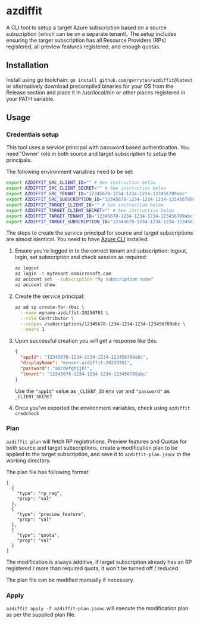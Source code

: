 # azdiffit

A CLI tool to setup a target Azure subscription based on a source subscription (which can be on a separate tenant). The
setup includes ensuring the target subscription has all Resource Providers (RPs) registered, all preview features
registered, and enough quotas.

## Installation

Install using go toolchain: `go install github.com/gerrytan/azdiffit@latest` or alternatively download precompiled
binaries for your OS from the Release section and place it in /usr/local/bin or other places registered in your PATH
variable.

## Usage

### Credentials setup

This tool uses a service principal with password based authentication. You need 'Owner' role in both source and target
subscription to setup the principals.

The following environment variables need to be set:

```bash
export AZDIFFIT_SRC_CLIENT_ID="" # See instruction below
export AZDIFFIT_SRC_CLIENT_SECRET="" # See instruction below
export AZDIFFIT_SRC_TENANT_ID="12345678-1234-1234-1234-123456789abc"
export AZDIFFIT_SRC_SUBSCRIPTION_ID="12345678-1234-1234-1234-123456789abc"
export AZDIFFIT_TARGET_CLIENT_ID="" # See instruction below
export AZDIFFIT_TARGET_CLIENT_SECRET="" # See instruction below
export AZDIFFIT_TARGET_TENANT_ID="12345678-1234-1234-1234-123456789abc"
export AZDIFFIT_TARGET_SUBSCRIPTION_ID="12345678-1234-1234-1234-123456789abc"
```

The steps to create the service principal for source and target subscriptions are almost identical. You need to have [Azure
CLI](https://learn.microsoft.com/cli/azure/install-azure-cli) installed:

1. Ensure you're logged in to the correct tenant and subscription: logout, login, set subscription and check session as
   required:

    ```bash
    az logout
    az login -t mytenant.onmicrosoft.com
    az account set --subscription "My subscription name"
    az account show
    ```

1. Create the service principal:

    ```bash
    az ad sp create-for-rbac \
      --name myname-azdiffit-20250701 \
      --role Contributor \
      --scopes /subscriptions/12345678-1234-1234-1234-123456789abc \
      --years 1
    ```

1. Upon successful creation you will get a response like this:

    ```json
    {
      "appId": "12345678-1234-1234-1234-123456789abc",
      "displayName": "myuser-azdiffit-20250701",
      "password": "abcdefghijkl",
      "tenant": "12345678-1234-1234-1234-123456789abc"
    }
    ```

    Use the `"appId"` value as `_CLIENT_ID` env var and `"password"` as `_CLIENT_SECRET`

1. Once you've exported the environment variables, check using `azdiffit credcheck`

### Plan

`azdiffit plan` will fetch RP registrations, Preview features and Quotas for both source and target subscriptions,
create a modification plan to be applied to the target subscription, and save it to `azdiffit-plan.jsonc` in the working
directory.

The plan file has following format:

```jsonc
[
  {
    "type": "rp_reg",
    "prop": "val"
  },
  {
    "type": "preview_feature",
    "prop": "val"
  },
  {
    "type": "quota",
    "prop": "val"
  }
]
```

The modification is always additive, if target subscription already has an RP registered / more than required quota, it
won't be turned off / reduced.

The plan file can be modified manually if necessary.

### Apply

`azdiffit apply -f azdiffit-plan.jsonc` will execute the modification plan as per the supplied plan file.
